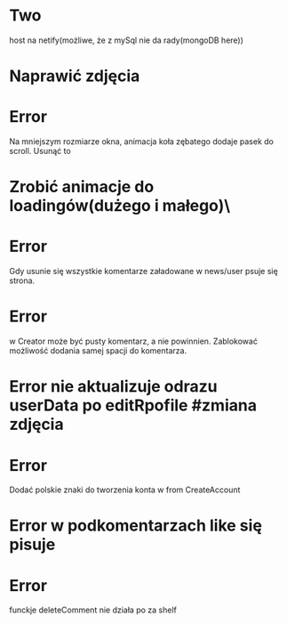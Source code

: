 # Two 
host na netify(możliwe, że z mySql nie da rady(mongoDB here))

# Naprawić zdjęcia

# Error
Na mniejszym rozmiarze okna, animacja koła zębatego dodaje pasek do scroll. Usunąć to
# Zrobić animacje do loadingów(dużego i małego)\


# Error 
Gdy usunie się wszystkie komentarze załadowane w news/user psuje się strona.

# Error 
 w Creator może być pusty komentarz, a nie powinnien. Zablokować możliwość dodania samej spacji do komentarza.
 
# Error nie aktualizuje odrazu userData po editRpofile #zmiana zdjęcia 


# Error
Dodać polskie znaki do tworzenia konta w from CreateAccount 

# Error w podkomentarzach like się pisuje 


# Error 
funckje deleteComment nie działa po za shelf
